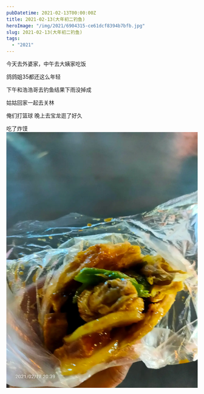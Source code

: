 ```yaml
---
pubDatetime: 2021-02-13T00:00:00Z
title: 2021-02-13(大年初二钓鱼)
heroImage: "/img/2021/6904315-ce61dcf8394b7bfb.jpg"
slug: 2021-02-13(大年初二钓鱼)
tags:
  - "2021"
---
```


今天去外婆家，中午去大姨家吃饭

鸽鸽姐35都还这么年轻

下午和浩浩哥去钓鱼结果下雨没掉成

姑姑回家一起去关林

俺们打篮球
晚上去宝龙逛了好久

吃了炸馍
![](../../../../public/img/2021/6904315-ce61dcf8394b7bfb.jpg)
